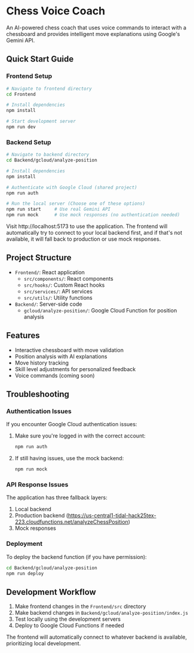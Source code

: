 # Chess Voice Coach

An AI-powered chess coach that uses voice commands to interact with a chessboard and provides intelligent move explanations using Google's Gemini API.

## Quick Start Guide

### Frontend Setup
```bash
# Navigate to frontend directory
cd Frontend

# Install dependencies
npm install

# Start development server
npm run dev
```

### Backend Setup
```bash
# Navigate to backend directory
cd Backend/gcloud/analyze-position

# Install dependencies
npm install

# Authenticate with Google Cloud (shared project)
npm run auth

# Run the local server (Choose one of these options)
npm run start     # Use real Gemini API
npm run mock      # Use mock responses (no authentication needed)
```

Visit http://localhost:5173 to use the application. The frontend will automatically try to connect to your local backend first, and if that's not available, it will fall back to production or use mock responses.

## Project Structure

- `Frontend/`: React application
  - `src/components/`: React components
  - `src/hooks/`: Custom React hooks
  - `src/services/`: API services
  - `src/utils/`: Utility functions
- `Backend/`: Server-side code
  - `gcloud/analyze-position/`: Google Cloud Function for position analysis

## Features

- Interactive chessboard with move validation
- Position analysis with AI explanations
- Move history tracking
- Skill level adjustments for personalized feedback
- Voice commands (coming soon)

## Troubleshooting

### Authentication Issues
If you encounter Google Cloud authentication issues:

1. Make sure you're logged in with the correct account:
   ```bash
   npm run auth
   ```

2. If still having issues, use the mock backend:
   ```bash
   npm run mock
   ```

### API Response Issues
The application has three fallback layers:
1. Local backend
2. Production backend (https://us-central1-tidal-hack25tex-223.cloudfunctions.net/analyzeChessPosition)
3. Mock responses

### Deployment
To deploy the backend function (if you have permission):
```bash
cd Backend/gcloud/analyze-position
npm run deploy
```

## Development Workflow

1. Make frontend changes in the `Frontend/src` directory
2. Make backend changes in `Backend/gcloud/analyze-position/index.js`
3. Test locally using the development servers
4. Deploy to Google Cloud Functions if needed

The frontend will automatically connect to whatever backend is available, prioritizing local development.
